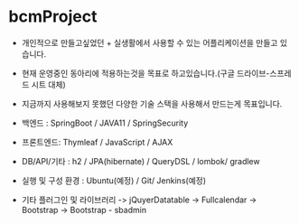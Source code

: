 # bcmProject
- 개인적으로 만들고싶었던 + 실생활에서 사용할 수 있는 어플리케이션을 만들고 있습니다.
- 현재 운영중인 동아리에 적용하는것을 목표로 하고있습니다.(구글 드라이브-스프레드 시트 대체)
- 지금까지 사용해보지 못했던 다양한 기술 스택을 사용해서 만드는게 목표입니다.


-  백엔드 :  SpringBoot / JAVA11 / SpringSecurity
-  프론트엔드: Thymleaf / JavaScript / AJAX
-  DB/API/기타 : h2 / JPA(hibernate) / QueryDSL /  lombok/ gradlew 

-  실행 및 구성 환경 : Ubuntu(예정) / Git/ Jenkins(예정)

- 기타 플러그인 및 라이브러리
  -> jQuyerDatatable
  -> Fullcalendar
  -> Bootstrap
  -> Bootstrap - sbadmin 

